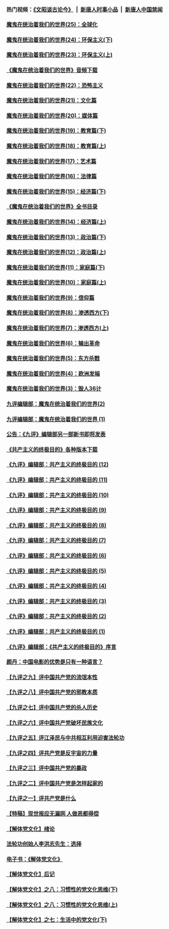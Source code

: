 #### 热门视频：[《文昭谈古论今》](https://github.com/gfw-breaker/wenzhao/blob/master/README.md?t=10200034) &nbsp;|&nbsp; [新唐人时事小品](https://github.com/gfw-breaker/ntdtv-comedy/blob/master/README.md?t=10200034) &nbsp;|&nbsp; [新唐人中国禁闻](https://github.com/gfw-breaker/ntdtv-news/blob/master/README.md?t=10200034)

#### [魔鬼在统治着我们的世界(25)：全球化](../pages/nsc422/n10788205.md?t=10200034) 

#### [魔鬼在统治着我们的世界(24)：环保主义(下)](../pages/nsc422/n10695307.md?t=10200034) 

#### [魔鬼在统治着我们的世界(23)：环保主义(上)](../pages/nsc422/n10688613.md?t=10200034) 

#### [《魔鬼在统治着我们的世界》音频下载](../pages/nsc422/n10635553.md?t=10200034) 

#### [魔鬼在统治着我们的世界(22)：恐怖主义](../pages/nsc422/n10614727.md?t=10200034) 

#### [魔鬼在统治着我们的世界(21)：文化篇](../pages/nsc422/n10597706.md?t=10200034) 

#### [魔鬼在统治着我们的世界(20)：媒体篇](../pages/nsc422/n10586579.md?t=10200034) 

#### [魔鬼在统治着我们的世界(19)：教育篇(下)](../pages/nsc422/n10564808.md?t=10200034) 

#### [魔鬼在统治着我们的世界(18)：教育篇(上)](../pages/nsc422/n10526970.md?t=10200034) 

#### [魔鬼在统治着我们的世界(17)：艺术篇](../pages/nsc422/n10499093.md?t=10200034) 

#### [魔鬼在统治着我们的世界(16)：法律篇](../pages/nsc422/n10485969.md?t=10200034) 

#### [魔鬼在统治着我们的世界(15)：经济篇(下)](../pages/nsc422/n10469975.md?t=10200034) 

#### [《魔鬼在统治着我们的世界》全书目录](../pages/nsc422/n10464261.md?t=10200034) 

#### [魔鬼在统治着我们的世界(14)：经济篇(上)](../pages/nsc422/n10457370.md?t=10200034) 

#### [魔鬼在统治着我们的世界(13)：政治篇(下)](../pages/nsc422/n10448270.md?t=10200034) 

#### [魔鬼在统治着我们的世界(12)：政治篇(上)](../pages/nsc422/n10444576.md?t=10200034) 

#### [魔鬼在统治着我们的世界(11)：家庭篇(下)](../pages/nsc422/n10440961.md?t=10200034) 

#### [魔鬼在统治着我们的世界(10)：家庭篇(上)](../pages/nsc422/n10435448.md?t=10200034) 

#### [魔鬼在统治着我们的世界(9)：信仰篇](../pages/nsc422/n10432159.md?t=10200034) 

#### [魔鬼在统治着我们的世界(8)：渗透西方(下)](../pages/nsc422/n10429603.md?t=10200034) 

#### [魔鬼在统治着我们的世界(7)：渗透西方(上)](../pages/nsc422/n10426013.md?t=10200034) 

#### [魔鬼在统治着我们的世界(6)：输出革命](../pages/nsc422/n10421536.md?t=10200034) 

#### [魔鬼在统治着我们的世界(5)：东方杀戮](../pages/nsc422/n10417707.md?t=10200034) 

#### [魔鬼在统治着我们的世界(4)：欧洲发端](../pages/nsc422/n10414890.md?t=10200034) 

#### [魔鬼在统治着我们的世界(3)：毁人36计](../pages/nsc422/n10411583.md?t=10200034) 

#### [九评编辑部：魔鬼在统治着我们的世界(2)](../pages/nsc422/n10410036.md?t=10200034) 

#### [九评编辑部：魔鬼在统治着我们的世界 (1)](../pages/nsc422/n10406825.md?t=10200034) 

#### [公告：《九评》编辑部另一部新书即将发表](../pages/nsc422/n10405104.md?t=10200034) 

#### [《共产主义的终极目的》各种版本下载](../pages/nsc422/n10022138.md?t=10200034) 

#### [《九评》编辑部：共产主义的终极目的 (12)](../pages/nsc422/n9933272.md?t=10200034) 

#### [《九评》编辑部：共产主义的终极目的 (11)](../pages/nsc422/n9924973.md?t=10200034) 

#### [《九评》编辑部：共产主义的终极目的 (10)](../pages/nsc422/n9920883.md?t=10200034) 

#### [《九评》编辑部：共产主义的终极目的 (9)](../pages/nsc422/n9916363.md?t=10200034) 

#### [《九评》编辑部：共产主义的终极目的 (8)](../pages/nsc422/n9912488.md?t=10200034) 

#### [《九评》编辑部：共产主义的终极目的 (7)](../pages/nsc422/n9901176.md?t=10200034) 

#### [《九评》编辑部：共产主义的终极目的 (6)](../pages/nsc422/n9899359.md?t=10200034) 

#### [《九评》编辑部：共产主义的终极目的 (5)](../pages/nsc422/n9893174.md?t=10200034) 

#### [《九评》编辑部：共产主义的终极目的 (4)](../pages/nsc422/n9891246.md?t=10200034) 

#### [《九评》编辑部：共产主义的终极目的 (3)](../pages/nsc422/n9879879.md?t=10200034) 

#### [《九评》编辑部：共产主义的终极目的 (2)](../pages/nsc422/n9876205.md?t=10200034) 

#### [《九评》编辑部：共产主义的终极目的 (1)](../pages/nsc422/n9865857.md?t=10200034) 

#### [《九评》编辑部：《共产主义的终极目的》序言](../pages/nsc422/n9862666.md?t=10200034) 

#### [颜丹：中国电影的优势是只有一种语言？](../pages/nsc422/n9583062.md?t=10200034) 

#### [【九评之九】评中国共产党的流氓本性](../pages/nsc422/n737542.md?t=10200034) 

#### [【九评之八】评中国共产党的邪教本质](../pages/nsc422/n735942.md?t=10200034) 

#### [【九评之七】评中国共产党的杀人历史](../pages/nsc422/n733806.md?t=10200034) 

#### [【九评之六】评中国共产党破坏民族文化](../pages/nsc422/n731667.md?t=10200034) 

#### [【九评之五】评江泽民与中共相互利用迫害法轮功](../pages/nsc422/n730058.md?t=10200034) 

#### [【九评之四】评共产党是反宇宙的力量](../pages/nsc422/n727814.md?t=10200034) 

#### [【九评之三】评中国共产党的暴政](../pages/nsc422/n725597.md?t=10200034) 

#### [【九评之二】评中国共产党是怎样起家的](../pages/nsc422/n723946.md?t=10200034) 

#### [【九评之一】评共产党是什么](../pages/nsc422/n722529.md?t=10200034) 

#### [【特稿】现世报应无漏网 人做恶都得偿](../pages/nsc422/n4215167.md?t=10200034) 

#### [【解体党文化】绪论](../pages/nsc422/n1449356.md?t=10200034) 

#### [法轮功创始人李洪志先生：选择](../pages/nsc422/n3580738.md?t=10200034) 

#### [电子书：《解体党文化》](../pages/nsc422/n1573484.md?t=10200034) 

#### [【解体党文化】后记](../pages/nsc422/n1531999.md?t=10200034) 

#### [【解体党文化】之八：习惯性的党文化思维(下)](../pages/nsc422/n1526477.md?t=10200034) 

#### [【解体党文化】之八：习惯性的党文化思维(上)](../pages/nsc422/n1520631.md?t=10200034) 

#### [【解体党文化】之七：生活中的党文化(下)](../pages/nsc422/n1513446.md?t=10200034) 

